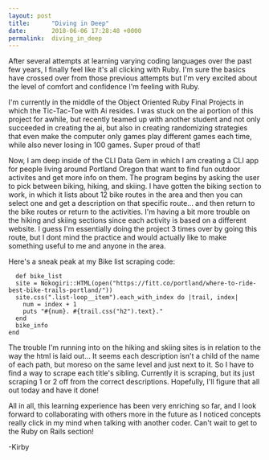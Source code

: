 ```yaml
---
layout: post
title:      "Diving in Deep"
date:       2018-06-06 17:28:48 +0000
permalink:  diving_in_deep
---
```


After several attempts at learning varying coding languages over the past few years, I finally feel like it's all clicking with Ruby.  I'm sure the basics have crossed over from those previous attempts but I'm very excited about the level of comfort and confidence I'm feeling with Ruby.  

I'm currently in the middle of the Object Oriented Ruby Final Projects in which the Tic-Tac-Toe with Ai resides.  I was stuck on the ai portion of this project for awhile, but recently teamed up with another student and not only succeeded in creating the ai, but also in creating randomizing strategies that even make the computer only games play different games each time, while also never losing in 100 games.  Super proud of that!

Now, I am deep inside of the CLI Data Gem in which I am creating a CLI app for people living around Portland Oregon that want to find fun outdoor activites and get more info on them. The program begins by asking the user to pick between biking, hiking, and skiing.  I have gotten the biking section to work, in which it lists about 12 bike routes in the area and then you can select one and get a description on that specific route... and then return to the bike routes or return to the activities.  I'm having a bit more trouble on the hiking and skiing sections since each activity is based on a different website.  I guess I'm essentially doing the project 3 times over by going this route, but I dont mind the practice and would actually like to make something useful to me and anyone in the area.  

Here's a sneak peak at my Bike list scraping code: 

```
  def bike_list
  site = Nokogiri::HTML(open("https://fitt.co/portland/where-to-ride-best-bike-trails-portland/"))
  site.css(".list-loop__item").each_with_index do |trail, index|
    num = index + 1
    puts "#{num}. #{trail.css("h2").text}."
  end
  bike_info
end
```

The trouble I'm running into on the hiking and skiing sites is in relation to the way the html is laid out... It seems each description isn't a child of the name of each path, but moreso on the same level and just next to it.  So I have to find a way to scrape each title's sibling.  Currently it is scraping, but its just scraping 1 or 2 off from the correct descriptions.  Hopefully, I'll figure that all out today and have it done!

All in all, this learning experience has been very enriching so far, and I look forward to collaborating with others more in the future as I noticed concepts really click in my mind when talking with another coder. Can't wait to get to the Ruby on Rails section!

-Kirby
